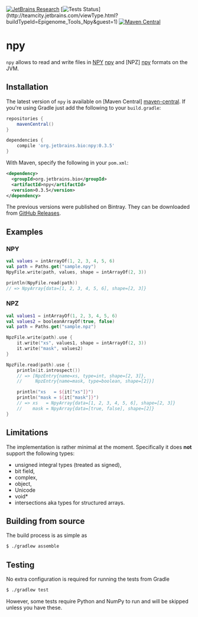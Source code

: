 [![JetBrains Research](https://jb.gg/badges/research.svg)](https://confluence.jetbrains.com/display/ALL/JetBrains+on+GitHub)
[![Tests Status](http://teamcity.jetbrains.com/app/rest/builds/buildType:(id:Epigenome_Tools_Npy)/statusIcon.svg)](http://teamcity.jetbrains.com/viewType.html?buildTypeId=Epigenome_Tools_Npy&guest=1)
[![Maven Central](https://img.shields.io/maven-central/v/org.jetbrains.bio/npy.svg?label=Maven%20Central)](https://search.maven.org/search?q=g:%22org.jetbrains.bio%22%20AND%20a:%22npy%22)

npy
===

`npy` allows to read and write files in [NPY] [npy] and [NPZ] [npy] formats
on the JVM.

[npy]: http://docs.scipy.org/doc/numpy-dev/neps/npy-format.html

Installation
------------

The latest version of `npy` is available on [Maven Central] [maven-central]. If you're using
Gradle just add the following to your `build.gradle`:

```groovy
repositories {
    mavenCentral()
}

dependencies {
    compile 'org.jetbrains.bio:npy:0.3.5'
}

```

With Maven, specify the following in your `pom.xml`:
```xml
<dependency>
  <groupId>org.jetbrains.bio</groupId>
  <artifactId>npy</artifactId>
  <version>0.3.5</version>
</dependency>
```

The previous versions were published on Bintray. They can be downloaded
from [GitHub Releases](https://github.com/JetBrains-Research/npy/releases).

Examples
--------

### NPY

```kotlin
val values = intArrayOf(1, 2, 3, 4, 5, 6)
val path = Paths.get("sample.npy")
NpyFile.write(path, values, shape = intArrayOf(2, 3))

println(NpyFile.read(path))
// => NpyArray{data=[1, 2, 3, 4, 5, 6], shape=[2, 3]}
```

### NPZ

```kotlin
val values1 = intArrayOf(1, 2, 3, 4, 5, 6)
val values2 = booleanArrayOf(true, false)
val path = Paths.get("sample.npz")

NpzFile.write(path).use {
    it.write("xs", values1, shape = intArrayOf(2, 3))
    it.write("mask", values2)
}

NpzFile.read(path).use {
    println(it.introspect())
    // => [NpzEntry{name=xs, type=int, shape=[2, 3]},
    //     NpzEntry{name=mask, type=boolean, shape=[2]}]

    println("xs   = ${it["xs"]}")
    println("mask = ${it["mask"]}")
    // => xs   = NpyArray{data=[1, 2, 3, 4, 5, 6], shape=[2, 3]}
    //    mask = NpyArray{data=[true, false], shape=[2]}
}
```

Limitations
-----------

The implementation is rather minimal at the moment. Specifically it does
**not** support the following types:

* unsigned integral types (treated as signed),
* bit field,
* complex,
* object,
* Unicode
* void*
* intersections aka types for structured arrays.

[maven-central]: https://search.maven.org/artifact/org.jetbrains.bio/npy/0.3.5/jar

Building from source
--------------------

The build process is as simple as

```bash
$ ./gradlew assemble
```

Testing
-------

No extra configuration is required for running the tests from Gradle

```bash
$ ./gradlew test
```

However, some tests require Python and NumPy to run and will be skipped
unless you have these.